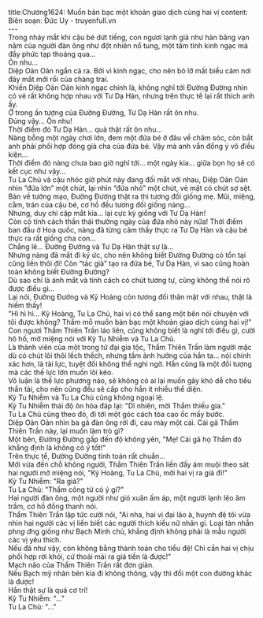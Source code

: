 title:Chương1624: Muốn bàn bạc một khoản giao dịch cùng hai vị
content:
Biên soạn: Đức Uy - truyenfull.vn<br>---<br>Trong nháy mắt khi cậu bé dứt tiếng, con ngươi lạnh giá như hàn băng vạn năm của người đàn ông như đột nhiên nổ tung, một tâm tình kinh ngạc mà đầy phức tạp thoáng qua…<br>Ôn nhu...<br>Diệp Oản Oản ngẩn cả ra. Bởi vì kinh ngạc, cho nên bỏ lỡ mất biểu cảm nơi đáy mắt mới rồi của chàng trai.<br>Khiến Diệp Oản Oản kinh ngạc chính là, không nghĩ tới Đường Đường nhìn có vẻ rất không hợp nhau với Tư Dạ Hàn, nhưng trên thực tế lại rất thích anh ấy.<br>Ở trong ấn tượng của Đường Đường, Tư Dạ Hàn rất ôn nhu.<br>Đúng vậy... Ôn nhu!<br>Thời điểm đó Tư Dạ Hàn... quả thật rất ôn nhu...<br>Nàng bỗng một ngày chơi lớn, đem một đứa bé ở đâu về chăm sóc, còn bắt anh phải phối hợp đóng giả cha của đứa bé. Vậy mà anh vẫn đồng ý vô điều kiện…<br>Thời điểm đó nàng chưa bao giờ nghĩ tới... một ngày kia... giữa bọn họ sẽ có kết cục như vậy...<br>Tu La Chủ và cậu nhóc giờ phút này đang đối mắt với nhau, Diệp Oản Oản nhìn “đứa lớn” một chút, lại nhìn “đứa nhỏ” một chút, vẻ mặt có chút sợ sệt.<br>Bàn về tướng mạo, Đường Đường thật ra thì tương đối giống mẹ. Mũi, miệng, cằm, trán của cậu bé, cơ hồ đều tương đối giống nàng...<br>Nhưng, duy chỉ cặp mắt kia... lại cực kỳ giống với Tư Dạ Hàn!<br>Còn có tính cách thần thái thường ngày của đứa nhỏ này nữa! Thời điểm ban đầu ở Hoa quốc, nàng đã từng cảm thấy thực ra Tư Dạ Hàn và cậu bé thực ra rất giống cha con…<br>Chẳng lẽ... Đường Đường và Tư Dạ Hàn thật sự là...<br>Nhưng nàng đã mất đi ký ức, cho nên không biết Đường Đường có tồn tại cũng liền thôi đi! Còn “tác giả” tạo ra đứa bé, Tư Dạ Hàn, vì sao cũng hoàn toàn không biết Đường Đường?<br>Dù sao chỉ là ánh mắt và tính cách có chút tương tự, cũng không thể nói rõ được điều gì…<br>Lại nói, Đường Đường và Kỷ Hoàng còn tương đối thân mật với nhau, thật là hiếm thấy!<br>"Hì hì hì... Kỷ Hoàng, Tu La Chủ, hai vị có thể sang một bên nói chuyện với tôi được không? Thẩm mỗ muốn bàn bạc một khoản giao dịch cùng hai vị!" Con ngươi Thẩm Thiên Trần láo liên, cũng không biết là nghĩ tới điều gì, cười hô hố, mở miệng nói với Kỷ Tu Nhiễm và Tu La Chủ.<br>Là thành viên của một trong tứ đại gia tộc, Thẩm Thiên Trần làm người mặc dù có chút lôi thôi lếch thếch, nhưng tầm ảnh hưởng của hắn ta... nói chính xác hơn, là tài lực, tuyệt đối không thể nghi ngờ. Hắn cũng là một đối tượng mà các thế lực lớn muốn lôi kéo.<br>Vô luận là thế lực phương nào, sẽ không có ai lại muốn gây khó dễ cho tiểu thần tài, cho nên cũng đều sẽ cấp cho hắn ít nhiều thể diện.<br>Kỷ Tu Nhiễm và Tu La Chủ cũng không ngoại lệ.<br>Kỷ Tu Nhiễm thái độ ôn hòa đáp lại: "Dĩ nhiên, mời Thẩm thiếu gia."<br>Tu La Chủ cũng theo đó, đi tới một góc cách tòa cao ốc mấy bước.<br>Diệp Oản Oản nhìn ba gã đàn ông rời đi, cau mày một cái. Cái gã Thẩm Thiên Trần này, lại muốn làm trò gì?<br>Một bên, Đường Đường gấp đến độ không yên, "Mẹ! Cái gã họ Thẩm đó khẳng định là không có ý tốt!"<br>Trên thực tế, Đường Đường tính toán rất chuẩn...<br>Mới vừa đến chỗ không người, Thẩm Thiên Trần liền đầy ám muội theo sát hai người mở miệng nói, "Kỷ Hoàng, Tu La Chủ, mời hai vị ra giá đi!"<br>Kỷ Tu Nhiễm: "Ra giá?"<br>Tu La Chủ: "Thẩm công tử có ý gì?"<br>Hai người đàn ông, một người như gió xuân ấm áp, một người lạnh lẽo âm trầm, cơ hồ đồng thanh nói.<br>Thẩm Thiên Trần lập tức cười nói, "Ai nha, hai vị đại lão à, huynh đệ tôi vừa nhìn hai người các vị liền biết các người thích kiểu nữ nhân gì. Loại tàn nhẫn ph*ng đ*ng giống như Bạch Minh chủ, khẳng định không phải là mẫu người các vị yêu thích.<br>Nếu đã như vậy, còn không bằng thành toàn cho tiểu đệ! Chỉ cần hai vị chịu phối hợp rời khỏi, cứ thoải mái ra giá tiền là được!"<br>Mạch não của Thẩm Thiên Trần rất đơn giản.<br>Nếu Bạch mỹ nhân bên kia đi không thông, vậy thì đổi một con đường khác là được!<br>Hắn thật sự là quá cơ trí!<br>Kỷ Tu Nhiễm: "..."<br>Tu La Chủ: "..."